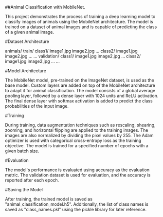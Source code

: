 ##Animal Classification with MobileNet.

This project demonstrates the process of training a deep learning model to classify images of animals using the MobileNet architecture. The model is trained on a dataset of animal images and is capable of predicting the class of a given animal image.

#Dataset Architecture

animals/
    train/
        class1/
            image1.jpg
            image2.jpg
            ...
        class2/
            image1.jpg
            image2.jpg
            ...
        ...
    validation/
        class1/
            image1.jpg
            image2.jpg
            ...
        class2/
            image1.jpg
            image2.jpg
            ...
        ...
        
#Model Architecture

The MobileNet model, pre-trained on the ImageNet dataset, is used as the base model. Custom layers are added on top of the MobileNet architecture to adapt it for animal classification. The model consists of a global average pooling layer, followed by a dense layer with 1024 units and ReLU activation. The final dense layer with softmax activation is added to predict the class probabilities of the input image.

#Training

During training, data augmentation techniques such as rescaling, shearing, zooming, and horizontal flipping are applied to the training images. The images are also normalized by dividing the pixel values by 255. The Adam optimizer is used with categorical cross-entropy loss as the training objective. The model is trained for a specified number of epochs with a given batch size.

#Evaluation

The model's performance is evaluated using accuracy as the evaluation metric. The validation dataset is used for evaluation, and the accuracy is reported after each epoch.

#Saving the Model

After training, the trained model is saved as "animal_classification_model.h5". Additionally, the list of class names is saved as "class_names.pkl" using the pickle library for later reference.
